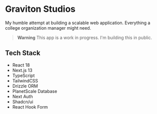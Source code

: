 # Graviton Studios

My humble attempt at building a scalable web application.
Everything a college organization manager might need.

> **Warning**
> This app is a work in progress. I'm building this in public.

## Tech Stack

- React 18
- Next.js 13
- TypeScript
- TailwindCSS
- Drizzle ORM
- PlanetScale Database
- Next Auth
- Shadcn/ui
- React Hook Form
